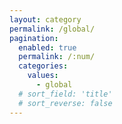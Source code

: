 ```yaml
---
layout: category
permalink: /global/
pagination: 
  enabled: true
  permalink: /:num/
  categories:
    values:
      - global
  # sort_field: 'title'
  # sort_reverse: false
---
```


